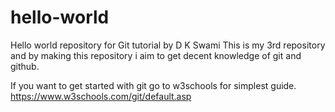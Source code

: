 # hello-world
Hello world repository for Git tutorial by D K Swami
This is my 3rd repository and by making this repository i aim to get decent knowledge of git and github.

If you want to get started with git go to w3schools for simplest guide.
https://www.w3schools.com/git/default.asp

